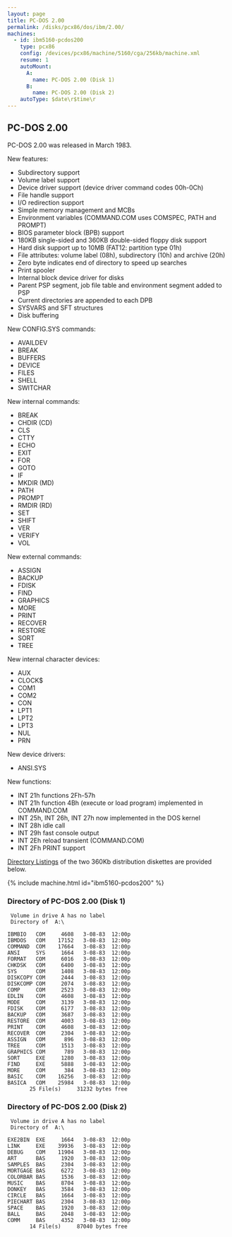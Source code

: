 ```yaml
---
layout: page
title: PC-DOS 2.00
permalink: /disks/pcx86/dos/ibm/2.00/
machines:
  - id: ibm5160-pcdos200
    type: pcx86
    config: /devices/pcx86/machine/5160/cga/256kb/machine.xml
    resume: 1
    autoMount:
      A:
        name: PC-DOS 2.00 (Disk 1)
      B:
        name: PC-DOS 2.00 (Disk 2)
    autoType: $date\r$time\r
---
```


PC-DOS 2.00
-----------

PC-DOS 2.00 was released in March 1983.

New features:

- Subdirectory support
- Volume label support
- Device driver support (device driver command codes 00h-0Ch)
- File handle support
- I/O redirection support
- Simple memory management and MCBs
- Environment variables (COMMAND.COM uses COMSPEC, PATH and PROMPT)
- BIOS parameter block (BPB) support
- 180KB single-sided and 360KB double-sided floppy disk support
- Hard disk support up to 10MB (FAT12: partition type 01h)
- File attributes: volume label (08h), subdirectory (10h) and archive (20h)
- Zero byte indicates end of directory to speed up searches
- Print spooler
- Internal block device driver for disks
- Parent PSP segment, job file table and environment segment added to PSP
- Current directories are appended to each DPB
- SYSVARS and SFT structures
- Disk buffering

New CONFIG.SYS commands:

- AVAILDEV
- BREAK
- BUFFERS
- DEVICE
- FILES
- SHELL
- SWITCHAR

New internal commands:

- BREAK
- CHDIR (CD)
- CLS
- CTTY
- ECHO
- EXIT
- FOR
- GOTO
- IF
- MKDIR (MD)
- PATH
- PROMPT
- RMDIR (RD)
- SET
- SHIFT
- VER
- VERIFY
- VOL

New external commands:

- ASSIGN
- BACKUP
- FDISK
- FIND
- GRAPHICS
- MORE
- PRINT
- RECOVER
- RESTORE
- SORT
- TREE

New internal character devices:

- AUX
- CLOCK$
- COM1
- COM2
- CON
- LPT1
- LPT2
- LPT3
- NUL
- PRN

New device drivers:

- ANSI.SYS

New functions:

- INT 21h functions 2Fh-57h
- INT 21h function 4Bh (execute or load program) implemented in COMMAND.COM
- INT 25h, INT 26h, INT 27h now implemented in the DOS kernel
- INT 28h idle call
- INT 29h fast console output
- INT 2Eh reload transient (COMMAND.COM)
- INT 2Fh PRINT support

[Directory Listings](#directory-of-pc-dos-200-disk-1) of the two 360Kb distribution diskettes are provided below.

{% include machine.html id="ibm5160-pcdos200" %}

### Directory of PC-DOS 2.00 (Disk 1)

	 Volume in drive A has no label
	 Directory of  A:\
	
	IBMBIO   COM     4608   3-08-83  12:00p
	IBMDOS   COM    17152   3-08-83  12:00p
	COMMAND  COM    17664   3-08-83  12:00p
	ANSI     SYS     1664   3-08-83  12:00p
	FORMAT   COM     6016   3-08-83  12:00p
	CHKDSK   COM     6400   3-08-83  12:00p
	SYS      COM     1408   3-08-83  12:00p
	DISKCOPY COM     2444   3-08-83  12:00p
	DISKCOMP COM     2074   3-08-83  12:00p
	COMP     COM     2523   3-08-83  12:00p
	EDLIN    COM     4608   3-08-83  12:00p
	MODE     COM     3139   3-08-83  12:00p
	FDISK    COM     6177   3-08-83  12:00p
	BACKUP   COM     3687   3-08-83  12:00p
	RESTORE  COM     4003   3-08-83  12:00p
	PRINT    COM     4608   3-08-83  12:00p
	RECOVER  COM     2304   3-08-83  12:00p
	ASSIGN   COM      896   3-08-83  12:00p
	TREE     COM     1513   3-08-83  12:00p
	GRAPHICS COM      789   3-08-83  12:00p
	SORT     EXE     1280   3-08-83  12:00p
	FIND     EXE     5888   3-08-83  12:00p
	MORE     COM      384   3-08-83  12:00p
	BASIC    COM    16256   3-08-83  12:00p
	BASICA   COM    25984   3-08-83  12:00p
	       25 File(s)     31232 bytes free

### Directory of PC-DOS 2.00 (Disk 2)

	 Volume in drive A has no label
	 Directory of  A:\
	
	EXE2BIN  EXE     1664   3-08-83  12:00p
	LINK     EXE    39936   3-08-83  12:00p
	DEBUG    COM    11904   3-08-83  12:00p
	ART      BAS     1920   3-08-83  12:00p
	SAMPLES  BAS     2304   3-08-83  12:00p
	MORTGAGE BAS     6272   3-08-83  12:00p
	COLORBAR BAS     1536   3-08-83  12:00p
	MUSIC    BAS     8704   3-08-83  12:00p
	DONKEY   BAS     3584   3-08-83  12:00p
	CIRCLE   BAS     1664   3-08-83  12:00p
	PIECHART BAS     2304   3-08-83  12:00p
	SPACE    BAS     1920   3-08-83  12:00p
	BALL     BAS     2048   3-08-83  12:00p
	COMM     BAS     4352   3-08-83  12:00p
	       14 File(s)     87040 bytes free
